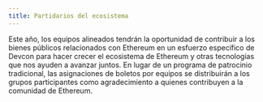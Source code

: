 ```yaml
---
title: Partidarios del ecosistema
---
```


Este año, los equipos alineados tendrán la oportunidad de contribuir a los bienes públicos relacionados con Ethereum en un esfuerzo específico de Devcon para hacer crecer el ecosistema de Ethereum y otras tecnologías que nos ayuden a avanzar juntos. En lugar de un programa de patrocinio tradicional, las asignaciones de boletos por equipos se distribuirán a los grupos participantes como agradecimiento a quienes contribuyen a la comunidad de Ethereum.